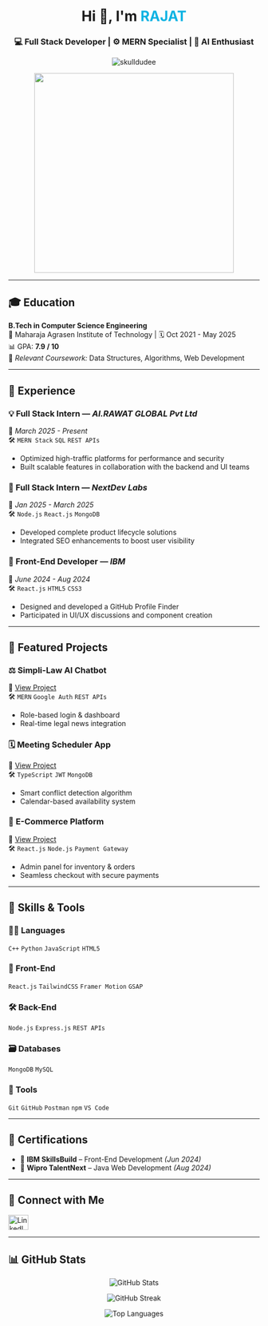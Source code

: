 <h1 align="center">Hi 👋, I'm <span style="color:#0db3e3;">RAJAT</span></h1>
<h3 align="center">💻 Full Stack Developer | ⚙️ MERN Specialist | 🤖 AI Enthusiast</h3>

<p align="center">
  <img src="https://komarev.com/ghpvc/?username=skulldudee&label=Profile%20views&color=0e75b6&style=flat" alt="skulldudee" />
</p>

<p align="center">
  <img src="https://imgs.search.brave.com/FfVCTDaDI3JM0O7h5QtuGzc6f0YbMytfcTB80hdlRts/rs:fit:860:0:0/g:ce/aHR0cHM6Ly9jYW1v/LmdpdGh1YnVzZXJj/b250ZW50LmNvbS8x/OWRiNTFhZjVmOTBm/MWIxNTJiYzBiOTA3/OGY1ZmU5NzA1Mzk1/NWJlNTA3NGYwM2Yx/NzAxOWM3MDM0NWJk/Y2RiLzY4NzQ3NDcw/NzMzYTJmMmY2ZDY5/NzI2ZjJlNmQ2NTY0/Njk3NTZkMmU2MzZm/NmQyZjZkNjE3ODJm/MzEzMzM2MzAyZjMw/MmEzNzUxMzM3OTc2/NTM0OTc2NWY3NDMw/Njk2ZjRhMmQ1YTJl/Njc2OTY2" width="400" />
</p>

---

## 🎓 Education
**B.Tech in Computer Science Engineering**  
📍 Maharaja Agrasen Institute of Technology | 🗓️ Oct 2021 - May 2025  
📊 GPA: **7.9 / 10**  
📘 *Relevant Coursework:* Data Structures, Algorithms, Web Development

---

## 💼 Experience

### 💡 Full Stack Intern — *AI.RAWAT GLOBAL Pvt Ltd*  
📅 *March 2025 - Present*  
🛠️ `MERN Stack` `SQL` `REST APIs`  
- Optimized high-traffic platforms for performance and security  
- Built scalable features in collaboration with the backend and UI teams

### 🚀 Full Stack Intern — *NextDev Labs*  
📅 *Jan 2025 - March 2025*  
🛠️ `Node.js` `React.js` `MongoDB`  
- Developed complete product lifecycle solutions  
- Integrated SEO enhancements to boost user visibility

### 🎯 Front-End Developer — *IBM*  
📅 *June 2024 - Aug 2024*  
🛠️ `React.js` `HTML5` `CSS3`  
- Designed and developed a GitHub Profile Finder  
- Participated in UI/UX discussions and component creation

---

## 🚀 Featured Projects

### ⚖️ **Simpli-Law AI Chatbot**  
🔗 [View Project](project-link)  
🛠️ `MERN` `Google Auth` `REST APIs`  
- Role-based login & dashboard  
- Real-time legal news integration

### 🗓️ **Meeting Scheduler App**  
🔗 [View Project](project-link)  
🛠️ `TypeScript` `JWT` `MongoDB`  
- Smart conflict detection algorithm  
- Calendar-based availability system

### 🛒 **E-Commerce Platform**  
🔗 [View Project](project-link)  
🛠️ `React.js` `Node.js` `Payment Gateway`  
- Admin panel for inventory & orders  
- Seamless checkout with secure payments

---

## 🧠 Skills & Tools

### 👨‍💻 Languages  
`C++` `Python` `JavaScript` `HTML5`

### 🎨 Front-End  
`React.js` `TailwindCSS` `Framer Motion` `GSAP`

### 🛠️ Back-End  
`Node.js` `Express.js` `REST APIs`

### 🗃️ Databases  
`MongoDB` `MySQL`

### 🧰 Tools  
`Git` `GitHub` `Postman` `npm` `VS Code`

---

## 📜 Certifications

- 🏅 **IBM SkillsBuild** – Front-End Development *(Jun 2024)*  
- 🏅 **Wipro TalentNext** – Java Web Development *(Aug 2024)*

---

## 🔗 Connect with Me

<p align="left">
  <a href="https://linkedin.com/in/rajat." target="_blank">
    <img src="https://raw.githubusercontent.com/rahuldkjain/github-profile-readme-generator/master/src/images/icons/Social/linked-in-alt.svg" alt="LinkedIn" height="30" width="40" />
  </a>
</p>

---

## 📊 GitHub Stats

<p align="center">
  <img src="https://github-readme-stats.vercel.app/api?username=skulldudee&show_icons=true&theme=radical" alt="GitHub Stats" />
</p>

<p align="center">
  <img src="https://github-readme-streak-stats.herokuapp.com/?user=skulldudee&theme=radical" alt="GitHub Streak" />
</p>

<p align="center">
  <img src="https://github-readme-stats.vercel.app/api/top-langs/?username=skulldudee&layout=compact&theme=radical" alt="Top Languages" />
</p>
